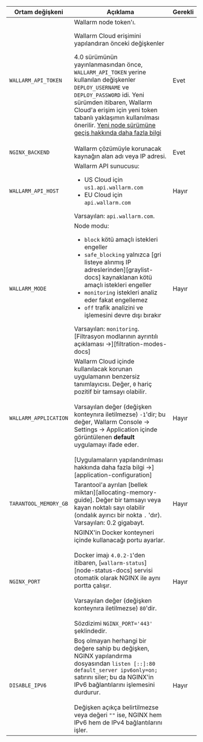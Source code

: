 Ortam değişkeni | Açıklama| Gerekli
--- | ---- | ----
`WALLARM_API_TOKEN` | Wallarm node token'ı.<br><div class="admonition info"> <p class="admonition-title">Wallarm Cloud erişimini yapılandıran önceki değişkenler</p> <p>4.0 sürümünün yayınlanmasından önce, `WALLARM_API_TOKEN` yerine kullanılan değişkenler `DEPLOY_USERNAME` ve `DEPLOY_PASSWORD` idi. Yeni sürümden itibaren, Wallarm Cloud'a erişim için yeni token tabanlı yaklaşımın kullanılması önerilir. [Yeni node sürümüne geçiş hakkında daha fazla bilgi](/updating-migrating/docker-container/)</p></div> | Evet
`NGINX_BACKEND` | Wallarm çözümüyle korunacak kaynağın alan adı veya IP adresi. | Evet
`WALLARM_API_HOST` | Wallarm API sunucusu:<ul><li>US Cloud için `us1.api.wallarm.com`</li><li>EU Cloud için `api.wallarm.com`</li></ul>Varsayılan: `api.wallarm.com`. | Hayır
`WALLARM_MODE` | Node modu:<ul><li>`block` kötü amaçlı istekleri engeller</li><li>`safe_blocking` yalnızca [gri listeye alınmış IP adreslerinden][graylist-docs] kaynaklanan kötü amaçlı istekleri engeller</li><li>`monitoring` istekleri analiz eder fakat engellemez</li><li>`off` trafik analizini ve işlemesini devre dışı bırakır</li></ul>Varsayılan: `monitoring`.<br>[Filtrasyon modlarının ayrıntılı açıklaması →][filtration-modes-docs] | Hayır
`WALLARM_APPLICATION` | Wallarm Cloud içinde kullanılacak korunan uygulamanın benzersiz tanımlayıcısı. Değer, `0` hariç pozitif bir tamsayı olabilir.<br><br>Varsayılan değer (değişken konteynıra iletilmezse) `-1`'dir; bu değer, Wallarm Console → Settings → Application içinde görüntülenen **default** uygulamayı ifade eder.<br><br>[Uygulamaların yapılandırılması hakkında daha fazla bilgi →][application-configuration] | Hayır
`TARANTOOL_MEMORY_GB` | Tarantool'a ayrılan [bellek miktarı][allocating-memory-guide]. Değer bir tamsayı veya kayan noktalı sayı olabilir (ondalık ayırıcı bir nokta <code>.</code> 'dır). Varsayılan: 0.2 gigabayt. | Hayır
`NGINX_PORT` | NGINX'in Docker konteyneri içinde kullanacağı portu ayarlar.<br><br>Docker imajı `4.0.2-1`'den itibaren, [`wallarm-status`][node-status-docs] servisi otomatik olarak NGINX ile aynı portta çalışır.<br><br>Varsayılan değer (değişken konteynıra iletilmezse) `80`'dir.<br><br>Sözdizimi `NGINX_PORT='443'` şeklindedir. | Hayır
`DISABLE_IPV6`| Boş olmayan herhangi bir değere sahip bu değişken, NGINX yapılandırma dosyasından `listen [::]:80 default_server ipv6only=on;` satırını siler; bu da NGINX'in IPv6 bağlantılarını işlemesini durdurur.<br><br>Değişken açıkça belirtilmezse veya değeri `""` ise, NGINX hem IPv6 hem de IPv4 bağlantılarını işler. | Hayır